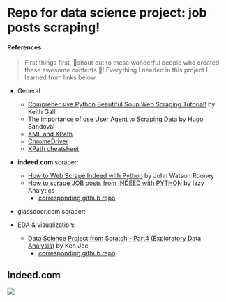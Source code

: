 # Repo for data science project: job posts scraping!
#### References
> First things first, :clap:shout out to these wonderful people who created these awesome contents :clap:! Everything I needed in this project I learned from links below.
- General
    - [Comprehensive Python Beautiful Soup Web Scraping Tutorial!](https://www.youtube.com/watch?v=GjKQ6V_ViQE&t=2205s) by Keith Galli
    - [The importance of use User Agent to Scraping Data](https://dev.to/hhsm95/using-user-agent-to-scraping-data-lli) by Hugo Sandoval
    - [XML and XPath](https://www.w3schools.com/xml/xml_xpath.asp)
    - [ChromeDriver](https://sites.google.com/a/chromium.org/chromedriver/downloads)
    - [XPath cheatsheet](https://devhints.io/xpath)
- **indeed.com** scraper:
  - [How to Web Scrape Indeed with Python](https://www.youtube.com/watch?v=PPcgtx0sI2E) by John Watson Rooney
  - [How to scrape JOB posts from INDEED with PYTHON](https://www.youtube.com/watch?v=eN_3d4JrL_w&lc=Ugw9P4LYvEssGrIcNf94AaABAg.9FOng9tpc_Q9FOtU0NVkpR) by Izzy Analytics
    - [corresponding github repo](https://github.com/israel-dryer/Indeed-Job-Scraper/blob/master/indeed-job-scraper.ipynb)
- glassdoor.com scraper:

- EDA & visualization:
  - [Data Science Project from Scratch - Part4 (Exploratory Data Analysis)](https://www.youtube.com/watch?v=QWgg4w1SpJ8&list=PL2zq7klxX5ASFejJj80ob9ZAnBHdz5O1t&index=4) by Ken Jee
    - [corresponding github repo](https://github.com/PlayingNumbers/ds_salary_proj/blob/master/data_eda.ipynb)

## Indeed.com
![](https://github.com/zhangyang2017/ppj_JobScraping/blob/master/figures/wordCloud_Indeed.png)


